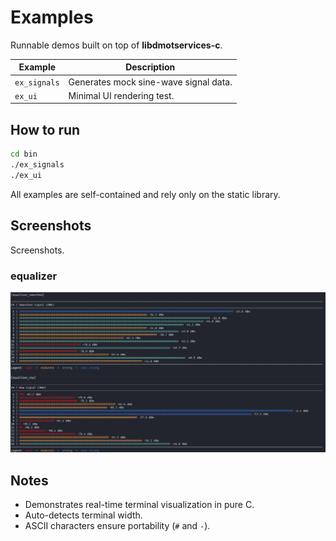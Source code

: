 # Examples

Runnable demos built on top of **libdmotservices-c**.

| Example | Description |
|----------|--------------|
| `ex_signals` | Generates mock sine-wave signal data. |
| `ex_ui` | Minimal UI rendering test. |



## How to run

```bash
cd bin
./ex_signals
./ex_ui
```

All examples are self-contained and rely only on the static library.

## Screenshots

Screenshots.

### equalizer

![Text-mode equalizer](../img/equalizer.png)


## Notes

- Demonstrates real-time terminal visualization in pure C.
- Auto-detects terminal width.  
- ASCII characters ensure portability (`#` and `-`).  

